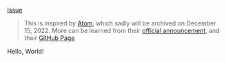 <!-- Place this tag where you want the button to render. -->
<a class="github-button" href="https://github.com/nshardy/Molecule/issues" data-color-scheme="no-preference: light; light: light; dark: dark;" data-icon="octicon-issue-opened" data-show-count="true" aria-label="Issue nshardy/Molecule on GitHub">Issue</a>

> This is inspired by [Atom](https://atom.io), which sadly will be archived on December 15, 2022. More can be learned from their [official announcement](https://github.blog/2022-06-08-sunsetting-atom/), and their [GitHub Page](https://github.com/atom/atom)

Hello, World!


<!-- Place this tag in your head or just before your close body tag. -->
<script async defer src="https://buttons.github.io/buttons.js"></script>